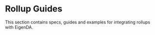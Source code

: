 # Rollup Guides

This section contains specs, guides and examples for integrating rollups with EigenDA.

<!-- Data Availability is a requirement for both for ZK and Optimistic rollups
([source][ref1]):

* In both optimistic rollups and ZK-rollups, if transaction data is not
available, then participants in the rollup will be unable to reconstruct the
rollup state so as to bridge out their assets if desired.
* In optimistic rollups, if transaction data is not available, challengers are
* unable to check
the sequencer’s state commitment and create fraud proofs when applicable. -->

[ref1]: http://datalayr-docs.s3-website-us-east-1.amazonaws.com/build/rollups/